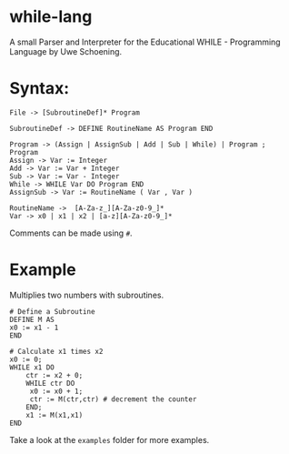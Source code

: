 # while-lang
A small Parser and Interpreter for the Educational WHILE - Programming Language by Uwe Schoening. 

# Syntax:
```
File -> [SubroutineDef]* Program 

SubroutineDef -> DEFINE RoutineName AS Program END

Program -> (Assign | AssignSub | Add | Sub | While) | Program ; Program
Assign -> Var := Integer
Add -> Var := Var + Integer
Sub -> Var := Var - Integer
While -> WHILE Var DO Program END
AssignSub -> Var := RoutineName ( Var , Var )

RoutineName ->  [A-Za-z_][A-Za-z0-9_]*
Var -> x0 | x1 | x2 | [a-z][A-Za-z0-9_]*
```
Comments can be made using `#`.


# Example

Multiplies two numbers with subroutines.
```
# Define a Subroutine
DEFINE M AS
x0 := x1 - 1
END

# Calculate x1 times x2
x0 := 0;
WHILE x1 DO
    ctr := x2 + 0;
    WHILE ctr DO
     x0 := x0 + 1;
     ctr := M(ctr,ctr) # decrement the counter
    END;
    x1 := M(x1,x1)
END
```
Take a look at the `examples` folder for more examples. 
